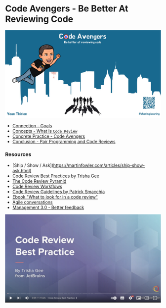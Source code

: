 # Code Avengers - Be Better At Reviewing Code
![Avengers code review](img/code-review-avengers.webp)

- [Connection - Goals](1.connection.md)
- [Concepts - What is `Code Review`](2.concepts.md)
- [Concrete Practice - Code Avengers](3.concrete-practice.md)
- [Conclusion - Pair Programming and Code Reviews](4.conclusion.md)

### Resources
- [Ship / Show / Ask](https://martinfowler.com/articles/ship-show-ask.html]
- [Code Review Best Practices by Trisha Gee](https://blog.jetbrains.com/upsource/2018/08/30/code-review-best-practices/)
- [The Code Review Pyramid](https://www.morling.dev/blog/the-code-review-pyramid/)
- [Code Review Workflows](https://blog.jetbrains.com/upsource/tag/code-review-workflows/)
- [Code Review Guidelines by Patrick Smacchia](https://blog.ndepend.com/what-is-code-review-guidelines-best-practices/)
- [Ebook "What to look for in a code review"](http://jb.gg/book/codereview)
- [Agile conversations](https://hennyportman.files.wordpress.com/2020/09/qrc-agile-conversations.pdf)
- [Management 3.0 - Better feedback](https://management30.com/develop-competence/better-feedback/)

[![Code Review Best Practices by Trisha Gee](img/code-review-best-practices.png)](https://youtu.be/3pth05Rgr8U)
